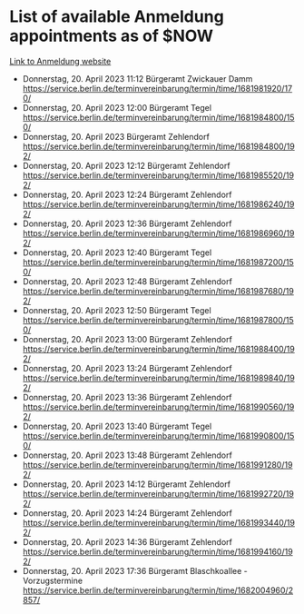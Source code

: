 # List of available Anmeldung appointments as of $NOW
[Link to Anmeldung website](https://service.berlin.de/terminvereinbarung/termin/tag.php?termin=1&anliegen[]=120686&dienstleisterlist=122210,122217,327316,122219,327312,122227,327314,122231,327346,122243,327348,122254,122252,329742,122260,329745,122262,329748,122271,327278,122273,327274,122277,327276,330436,122280,327294,122282,327290,122284,327292,122291,327270,122285,327266,122286,327264,122296,327268,150230,329760,122297,327286,122294,327284,122312,329763,122314,329775,122304,327330,122311,327334,122309,327332,317869,122281,327352,122279,329772,122283,122276,327324,122274,327326,122267,329766,122246,327318,122251,327320,122257,327322,122208,327298,122226,327300&herkunft=http%3A%2F%2Fservice.berlin.de%2Fdienstleistung%2F120686%2F)
- Donnerstag, 20. April 2023 11:12 Bürgeramt Zwickauer Damm https://service.berlin.de/terminvereinbarung/termin/time/1681981920/170/
- Donnerstag, 20. April 2023 12:00 Bürgeramt Tegel https://service.berlin.de/terminvereinbarung/termin/time/1681984800/150/
- Donnerstag, 20. April 2023  Bürgeramt Zehlendorf https://service.berlin.de/terminvereinbarung/termin/time/1681984800/192/
- Donnerstag, 20. April 2023 12:12 Bürgeramt Zehlendorf https://service.berlin.de/terminvereinbarung/termin/time/1681985520/192/
- Donnerstag, 20. April 2023 12:24 Bürgeramt Zehlendorf https://service.berlin.de/terminvereinbarung/termin/time/1681986240/192/
- Donnerstag, 20. April 2023 12:36 Bürgeramt Zehlendorf https://service.berlin.de/terminvereinbarung/termin/time/1681986960/192/
- Donnerstag, 20. April 2023 12:40 Bürgeramt Tegel https://service.berlin.de/terminvereinbarung/termin/time/1681987200/150/
- Donnerstag, 20. April 2023 12:48 Bürgeramt Zehlendorf https://service.berlin.de/terminvereinbarung/termin/time/1681987680/192/
- Donnerstag, 20. April 2023 12:50 Bürgeramt Tegel https://service.berlin.de/terminvereinbarung/termin/time/1681987800/150/
- Donnerstag, 20. April 2023 13:00 Bürgeramt Zehlendorf https://service.berlin.de/terminvereinbarung/termin/time/1681988400/192/
- Donnerstag, 20. April 2023 13:24 Bürgeramt Zehlendorf https://service.berlin.de/terminvereinbarung/termin/time/1681989840/192/
- Donnerstag, 20. April 2023 13:36 Bürgeramt Zehlendorf https://service.berlin.de/terminvereinbarung/termin/time/1681990560/192/
- Donnerstag, 20. April 2023 13:40 Bürgeramt Tegel https://service.berlin.de/terminvereinbarung/termin/time/1681990800/150/
- Donnerstag, 20. April 2023 13:48 Bürgeramt Zehlendorf https://service.berlin.de/terminvereinbarung/termin/time/1681991280/192/
- Donnerstag, 20. April 2023 14:12 Bürgeramt Zehlendorf https://service.berlin.de/terminvereinbarung/termin/time/1681992720/192/
- Donnerstag, 20. April 2023 14:24 Bürgeramt Zehlendorf https://service.berlin.de/terminvereinbarung/termin/time/1681993440/192/
- Donnerstag, 20. April 2023 14:36 Bürgeramt Zehlendorf https://service.berlin.de/terminvereinbarung/termin/time/1681994160/192/
- Donnerstag, 20. April 2023 17:36 Bürgeramt Blaschkoallee - Vorzugstermine https://service.berlin.de/terminvereinbarung/termin/time/1682004960/2857/
